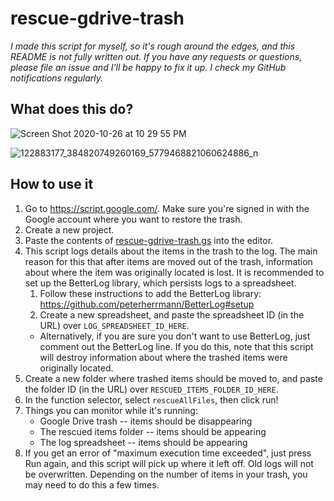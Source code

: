 # rescue-gdrive-trash

*I made this script for myself, so it's rough around the edges, and this README is not fully written out. If you have any requests or questions, please file an issue and I'll be happy to fix it up. I check my GitHub notifications regularly.*

## What does this do?

![Screen Shot 2020-10-26 at 10 29 55 PM](https://user-images.githubusercontent.com/1570168/97260837-d8a60380-17da-11eb-839c-3458eecdf4bf.png)

![122883177_384820749260169_5779468821060624886_n](https://user-images.githubusercontent.com/1570168/97259588-5f0d1600-17d8-11eb-8baa-8d2c00b280b0.png)

## How to use it

1. Go to <https://script.google.com/>. Make sure you're signed in with the Google account where you want to restore the trash.
2. Create a new project.
3. Paste the contents of [rescue-gdrive-trash.gs](rescue-gdrive-trash.gs) into the editor.
4. This script logs details about the items in the trash to the log. The main reason for this that after items are moved out of the trash, information about where the item was originally located is lost. It is recommended to set up the BetterLog library, which persists logs to a spreadsheet.
    1. Follow these instructions to add the BetterLog library: <https://github.com/peterherrmann/BetterLog#setup>
    2. Create a new spreadsheet, and paste the spreadsheet ID (in the URL) over `LOG_SPREADSHEET_ID_HERE`.
    - Alternatively, if you are sure you don't want to use BetterLog, just comment out the BetterLog line. If you do this, note that this script will destroy information about where the trashed items were originally located.
5. Create a new folder where trashed items should be moved to, and paste the folder ID (in the URL) over `RESCUED_ITEMS_FOLDER_ID_HERE`.
6. In the function selector, select `rescueAllFiles`, then click run!
7. Things you can monitor while it's running:
    - Google Drive trash -- items should be disappearing
    - The rescued items folder -- items should be appearing
    - The log spreadsheet -- items should be appearing
8. If you get an error of "maximum execution time exceeded", just press Run again, and this script will pick up where it left off. Old logs will not be overwritten. Depending on the number of items in your trash, you may need to do this a few times.
